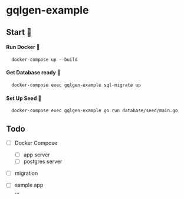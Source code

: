 # gqlgen-example

## Start 🌟

#### Run Docker 🚀
```
  docker-compose up --build
```

#### Get Database ready 🚀
```
  docker-compose exec gqlgen-example sql-migrate up
```

#### Set Up Seed 🚀
```
  docker-compose exec gqlgen-example go run database/seed/main.go
```

## Todo
- [ ] Docker Compose
  - [ ] app server
  - [ ] postgres server
- [ ] migration
- [ ] sample app  
...

